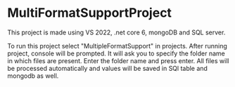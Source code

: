 # MultiFormatSupportProject
This project is made using VS 2022, .net core 6, mongoDB and SQL server.

To run this project select "MultipleFormatSupport" in projects. 
After running project, console will be prompted. It will ask you to specify the folder name in which files are present. Enter the folder name and press enter. 
All files will be processed automatically and values will be saved in SQl table and mongodb as well.



